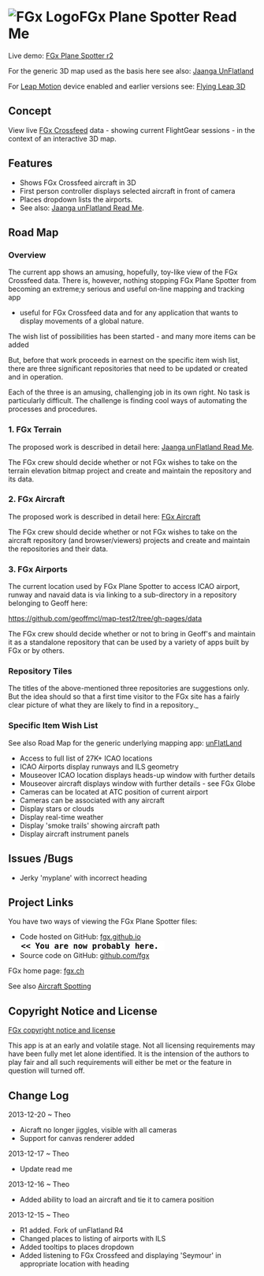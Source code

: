 ![FGx Logo]( http://fgx.github.io/images/fgx-cap-40x30.png)FGx Plane Spotter Read Me
====================================================================================

Live demo: [FGx Plane Spotter r2]( http://jaanga.github.io/fgx-plane-spotter/r2/plane-spotter-r2.html "Happy spotting!")

For the generic 3D map used as the basis here see also: [ Jaanga UnFlatland]( https://github.com/jaanga/cookbook/tree/gh-pages/un-flatland )

For [Leap Motion]( https://www.leapmotion.com/ ) device enabled and earlier versions see: [Flying Leap 3D]( https://github.com/jaanga/gestification/tree/gh-pages/projects/flying-leap-3d )

## Concept
View live [FGx Crossfeed]( http://crossfeed.fgx.ch/data ) data - showing current FlightGear sessions - in the context of an interactive 3D map.

## Features
* Shows FGx Crossfeed aircraft in 3D
* First person controller displays selected aircraft in front of camera
* Places dropdown lists the airports. 
* See also: [Jaanga unFlatland Read Me]( http://jaanga.github.io/cookbook/un-flatland/index.html#features ).

## Road Map

### Overview
The current app shows an amusing, hopefully, toy-like view of the FGx Crossfeed data.
There is, however, nothing stopping FGx Plane Spotter from becoming an extreme;y serious and useful on-line mapping and tracking app 
- useful for FGx Crossfeed data and for any application that wants to display movements of a global nature.

The wish list of possibilities has been started - and many more items can be added

But, before that work proceeds in earnest on the specific item wish list, there are three significant repositories that need to be updated or created and in operation.

Each of the three is an amusing, challenging job in its own right. No task is particularly difficult. 
The challenge is finding cool ways of automating the processes and procedures.


### 1. FGx Terrain
The proposed work is described in detail here: [Jaanga unFlatland Read Me]( http://jaanga.github.io/cookbook/un-flatland/index.html#terrain ).

The FGx crew should decide whether or not FGx wishes to take on the terrain elevation bitmap project and create and maintain the repository and its data.

### 2. FGx Aircraft
The proposed work is described in detail here: [FGx Aircraft]( https://github.com/fgx/fgx-aircraft/index.html#roadMap )

The FGx crew should decide whether or not FGx wishes to take on the aircraft repository (and browser/viewers) projects and create and maintain the repositories and their data.

### 3. FGx Airports
The current location used by FGx Plane Spotter to access ICAO airport, runway and navaid data is via linking to a sub-directory in a repository belonging to Geoff here:

<https://github.com/geoffmcl/map-test2/tree/gh-pages/data>

The FGx crew should decide whether or not to bring in Geoff's and maintain it as a standalone repository that can be used by a variety of apps built by FGx or by others.


### Repository Tiles
The titles of the above-mentioned three repositories are suggestions only.
But the idea should so that a first time visitor to the FGx site has a fairly clear picture of what they are likely to find in a repository._

### Specific Item Wish List
See also Road Map for the generic underlying mapping app: [unFlatLand]( https://github.com/jaanga/cookbook/tree/gh-pages/un-flatland/index.html#tib )

* Access to full list of 27K+ ICAO locations
* ICAO Airports display runways and ILS geometry
* Mouseover ICAO location displays heads-up window with further details
* Mouseover aircraft displays window with further details - see FGx Globe
* Cameras can be located at ATC position of current airport
* Cameras can be associated with any aircraft
* Display stars or clouds
* Display real-time weather
* Display 'smoke trails' showing aircraft path
* Display aircraft instrument panels

## Issues /Bugs

* Jerky 'myplane' with incorrect heading

## Project Links

You have two ways of viewing the FGx Plane Spotter files:

* Code hosted on GitHub: [fgx.github.io]( http://fgx.github.io/fgx-plane-spotter/ "view the files as apps." ) <input value="<< You are now probably here." size=28 style="font:bold 12pt monospace;border-width:0;" >  
* Source code on GitHub: [github.com/fgx]( https://github.com/fgx/fgx-fgx-plane-spotter/ "View the files as source code." ) <scan style=display:none ><< You are now probably here.</scan>

FGx home page: [fgx.ch]( http://www.fgx.ch )

See also [Aircraft Spotting]( http://en.wikipedia.org/wiki/Aircraft_spotting )

## Copyright Notice and License

[FGx copyright notice and license]( https://github.com/fgx/fgx.github.io/blob/master/fgx-copyright-notice-and-license.md )

This app is at an early and volatile stage. Not all licensing requirements may have been fully met let alone identified. It is the intension of the authors to play fair and all such requirements will either be met or the feature in question will turned off.


## Change Log

2013-12-20 ~ Theo

* Aicraft no longer jiggles, visible with all cameras
* Support for canvas renderer added

2013-12-17 ~ Theo

* Update read me


2013-12-16 ~ Theo

* Added ability to load an aircraft and tie it to camera position

2013-12-15 ~ Theo

* R1 added. Fork of unFlatland R4
* Changed places to listing of airports with ILS
* Added tooltips to places dropdown
* Added listening to FGx Crossfeed and displaying 'Seymour' in appropriate location with heading


